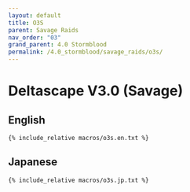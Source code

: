 ```yaml
---
layout: default
title: O3S
parent: Savage Raids
nav_order: "03"
grand_parent: 4.0 Stormblood
permalink: /4.0_stormblood/savage_raids/o3s/
---
```


# Deltascape V3.0 (Savage)

## English
```
{% include_relative macros/o3s.en.txt %}
```

## Japanese
```
{% include_relative macros/o3s.jp.txt %}
```
